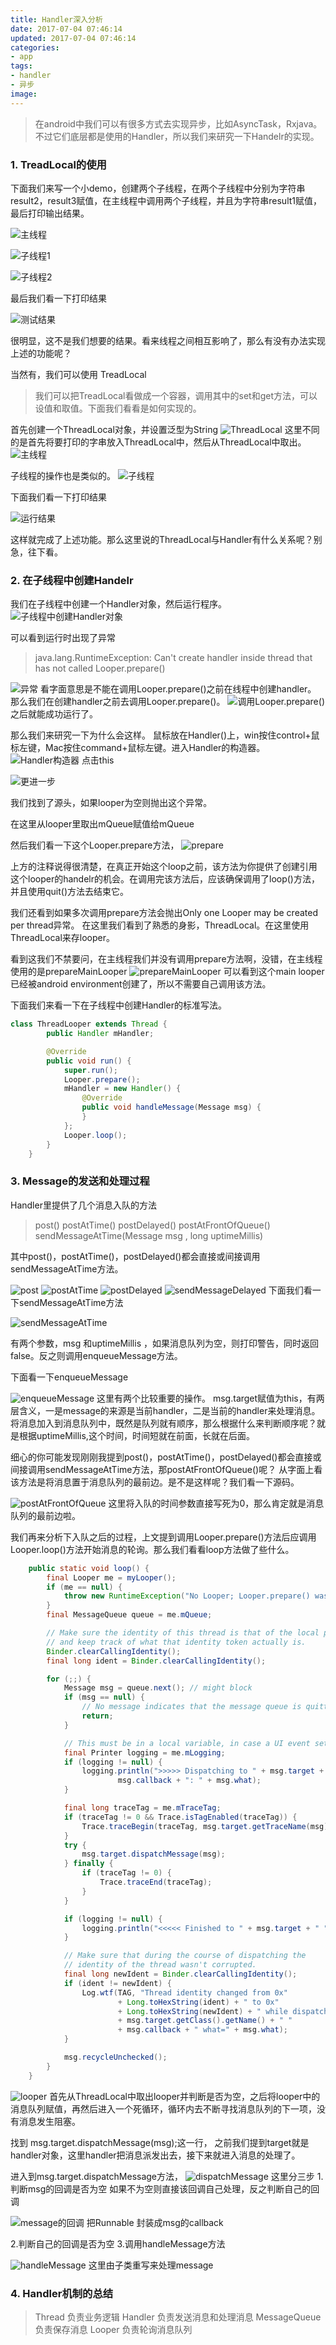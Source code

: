```yaml
---
title: Handler深入分析
date: 2017-07-04 07:46:14
updated: 2017-07-04 07:46:14
categories: 
- app
tags: 
- handler
- 异步
image: 
---
```


> 在android中我们可以有很多方式去实现异步，比如AsyncTask，Rxjava。不过它们底层都是使用的Handler，所以我们来研究一下Handelr的实现。

<!-- more -->

### 1. TreadLocal的使用
下面我们来写一个小demo，创建两个子线程，在两个子线程中分别为字符串result2，result3赋值，在主线程中调用两个子线程，并且为字符串result1赋值，最后打印输出结果。

![主线程](http://upload-images.jianshu.io/upload_images/3155702-2e352e80d8f708cb.png?imageMogr2/auto-orient/strip%7CimageView2/2/w/1240)

![子线程1](http://upload-images.jianshu.io/upload_images/3155702-3593c9860a191e71.png?imageMogr2/auto-orient/strip%7CimageView2/2/w/1240)


![子线程2](http://upload-images.jianshu.io/upload_images/3155702-106032139bef8248.png?imageMogr2/auto-orient/strip%7CimageView2/2/w/1240)

最后我们看一下打印结果


![测试结果](http://upload-images.jianshu.io/upload_images/3155702-0fded8b582305652.png?imageMogr2/auto-orient/strip%7CimageView2/2/w/1240)

很明显，这不是我们想要的结果。看来线程之间相互影响了，那么有没有办法实现上述的功能呢？

当然有，我们可以使用 TreadLocal
> 我们可以把TreadLocal看做成一个容器，调用其中的set和get方法，可以设值和取值。下面我们看看是如何实现的。

首先创建一个ThreadLocal对象，并设置泛型为String
![ThreadLocal](http://upload-images.jianshu.io/upload_images/3155702-b274968c0d87042d.png?imageMogr2/auto-orient/strip%7CimageView2/2/w/1240)
这里不同的是首先将要打印的字串放入ThreadLocal中，然后从ThreadLocal中取出。
![主线程](http://upload-images.jianshu.io/upload_images/3155702-b8a37fcc57787a3d.png?imageMogr2/auto-orient/strip%7CimageView2/2/w/1240)

子线程的操作也是类似的。
![子线程](http://upload-images.jianshu.io/upload_images/3155702-9b8b4a3c8f495526.png?imageMogr2/auto-orient/strip%7CimageView2/2/w/1240)

下面我们看一下打印结果

![运行结果](http://upload-images.jianshu.io/upload_images/3155702-71885237f2c74d29.png?imageMogr2/auto-orient/strip%7CimageView2/2/w/1240)

这样就完成了上述功能。那么这里说的ThreadLocal与Handler有什么关系呢？别急，往下看。

### 2. 在子线程中创建Handelr
我们在子线程中创建一个Handler对象，然后运行程序。
![子线程中创建Handler对象](http://upload-images.jianshu.io/upload_images/3155702-4673d3b294d1ff08.png?imageMogr2/auto-orient/strip%7CimageView2/2/w/1240)

可以看到运行时出现了异常
>  java.lang.RuntimeException: Can't create handler inside thread that has not called Looper.prepare()

![异常](http://upload-images.jianshu.io/upload_images/3155702-42a0e89fbd6cfe2f.png?imageMogr2/auto-orient/strip%7CimageView2/2/w/1240)
看字面意思是不能在调用Looper.prepare()之前在线程中创建handler。
那么我们在创建handler之前去调用Looper.prepare()。
![调用Looper.prepare()](http://upload-images.jianshu.io/upload_images/3155702-036e11a4312a1dd7.png?imageMogr2/auto-orient/strip%7CimageView2/2/w/1240)
之后就能成功运行了。

那么我们来研究一下为什么会这样。
鼠标放在Handler()上，win按住control+鼠标左键，Mac按住command+鼠标左键。进入Handler的构造器。
![Handler构造器](http://upload-images.jianshu.io/upload_images/3155702-ddcf57bb316f4d6a.png?imageMogr2/auto-orient/strip%7CimageView2/2/w/1240)
点击this

![更进一步](http://upload-images.jianshu.io/upload_images/3155702-322cff8f6407b3f2.png?imageMogr2/auto-orient/strip%7CimageView2/2/w/1240)

我们找到了源头，如果looper为空则抛出这个异常。

在这里从looper里取出mQueue赋值给mQueue

然后我们看一下这个Looper.prepare方法，
![prepare](http://upload-images.jianshu.io/upload_images/3155702-8092676c88450ad6.png?imageMogr2/auto-orient/strip%7CimageView2/2/w/1240)

上方的注释说得很清楚，在真正开始这个loop之前，该方法为你提供了创建引用这个looper的handelr的机会。在调用完该方法后，应该确保调用了loop()方法，并且使用quit()方法去结束它。

我们还看到如果多次调用prepare方法会抛出Only one Looper may be created per thread异常。
在这里我们看到了熟悉的身影，ThreadLocal。在这里使用ThreadLocal来存looper。

看到这我们不禁要问，在主线程我们并没有调用prepare方法啊，没错，在主线程使用的是prepareMainLooper
![prepareMainLooper](http://upload-images.jianshu.io/upload_images/3155702-28263341bcc4e038.png?imageMogr2/auto-orient/strip%7CimageView2/2/w/1240)
可以看到这个main looper已经被android environment创建了，所以不需要自己调用该方法。

下面我们来看一下在子线程中创建Handler的标准写法。
```java
class ThreadLooper extends Thread {
        public Handler mHandler;

        @Override
        public void run() {
            super.run();
            Looper.prepare();
            mHandler = new Handler() {
                @Override
                public void handleMessage(Message msg) {
                }
            };
            Looper.loop();
        }
    }
```
### 3. Message的发送和处理过程
Handler里提供了几个消息入队的方法
> post()
> postAtTime()
> postDelayed()
> postAtFrontOfQueue()
> sendMessageAtTime(Message msg , long uptimeMillis)

其中post()，postAtTime()，postDelayed()都会直接或间接调用sendMessageAtTime方法。

![post](http://upload-images.jianshu.io/upload_images/3155702-8f15bc3b507a098f.png?imageMogr2/auto-orient/strip%7CimageView2/2/w/1240)
![postAtTime](http://upload-images.jianshu.io/upload_images/3155702-1b8a08501a2a9251.png?imageMogr2/auto-orient/strip%7CimageView2/2/w/1240)
![postDelayed](http://upload-images.jianshu.io/upload_images/3155702-c5ef6085b80726ba.png?imageMogr2/auto-orient/strip%7CimageView2/2/w/1240)
![sendMessageDelayed](http://upload-images.jianshu.io/upload_images/3155702-dbe0fccf4cc81722.png?imageMogr2/auto-orient/strip%7CimageView2/2/w/1240)
下面我们看一下sendMessageAtTime方法

![sendMessageAtTime](http://upload-images.jianshu.io/upload_images/3155702-678aac95b1c8ad85.png?imageMogr2/auto-orient/strip%7CimageView2/2/w/1240)

有两个参数，msg 和uptimeMillis ，如果消息队列为空，则打印警告，同时返回false。反之则调用enqueueMessage方法。

下面看一下enqueueMessage

![enqueueMessage](http://upload-images.jianshu.io/upload_images/3155702-ba4cd0593a2e8df7.png?imageMogr2/auto-orient/strip%7CimageView2/2/w/1240)
这里有两个比较重要的操作。
msg.target赋值为this，有两层含义，一是message的来源是当前handler，二是当前的handler来处理消息。
将消息加入到消息队列中，既然是队列就有顺序，那么根据什么来判断顺序呢？就是根据uptimeMillis,这个时间，时间短就在前面，长就在后面。

细心的你可能发现刚刚我提到post()，postAtTime()，postDelayed()都会直接或间接调用sendMessageAtTime方法，那postAtFrontOfQueue()呢？
从字面上看该方法是将消息置于消息队列的最前边。是不是这样呢？我们看一下源码。

![postAtFrontOfQueue](http://upload-images.jianshu.io/upload_images/3155702-76f2c74c7c0a3e51.png?imageMogr2/auto-orient/strip%7CimageView2/2/w/1240)
这里将入队的时间参数直接写死为0，那么肯定就是消息队列的最前边啦。

我们再来分析下入队之后的过程，上文提到调用Looper.prepare()方法后应调用Looper.loop()方法开始消息的轮询。那么我们看看loop方法做了些什么。
```java
    public static void loop() {
        final Looper me = myLooper();
        if (me == null) {
            throw new RuntimeException("No Looper; Looper.prepare() wasn't called on this thread.");
        }
        final MessageQueue queue = me.mQueue;

        // Make sure the identity of this thread is that of the local process,
        // and keep track of what that identity token actually is.
        Binder.clearCallingIdentity();
        final long ident = Binder.clearCallingIdentity();

        for (;;) {
            Message msg = queue.next(); // might block
            if (msg == null) {
                // No message indicates that the message queue is quitting.
                return;
            }

            // This must be in a local variable, in case a UI event sets the logger
            final Printer logging = me.mLogging;
            if (logging != null) {
                logging.println(">>>>> Dispatching to " + msg.target + " " +
                        msg.callback + ": " + msg.what);
            }

            final long traceTag = me.mTraceTag;
            if (traceTag != 0 && Trace.isTagEnabled(traceTag)) {
                Trace.traceBegin(traceTag, msg.target.getTraceName(msg));
            }
            try {
                msg.target.dispatchMessage(msg);
            } finally {
                if (traceTag != 0) {
                    Trace.traceEnd(traceTag);
                }
            }

            if (logging != null) {
                logging.println("<<<<< Finished to " + msg.target + " " + msg.callback);
            }

            // Make sure that during the course of dispatching the
            // identity of the thread wasn't corrupted.
            final long newIdent = Binder.clearCallingIdentity();
            if (ident != newIdent) {
                Log.wtf(TAG, "Thread identity changed from 0x"
                        + Long.toHexString(ident) + " to 0x"
                        + Long.toHexString(newIdent) + " while dispatching to "
                        + msg.target.getClass().getName() + " "
                        + msg.callback + " what=" + msg.what);
            }

            msg.recycleUnchecked();
        }
    }
```

![looper](http://upload-images.jianshu.io/upload_images/3155702-5797c552356958b6.png?imageMogr2/auto-orient/strip%7CimageView2/2/w/1240)
首先从ThreadLocal中取出looper并判断是否为空，之后将looper中的消息队列赋值，再然后进入一个死循环，循环内去不断寻找消息队列的下一项，没有消息发生阻塞。

找到 msg.target.dispatchMessage(msg);这一行，
之前我们提到target就是handler对象，这里handler把消息派发出去，接下来就进入消息的处理了。

进入到msg.target.dispatchMessage方法，
![dispatchMessage](http://upload-images.jianshu.io/upload_images/3155702-3d37b2fa8bb03c78.png?imageMogr2/auto-orient/strip%7CimageView2/2/w/1240)
这里分三步
1.判断msg的回调是否为空
 如果不为空则直接该回调自己处理，反之判断自己的回调

![message的回调](http://upload-images.jianshu.io/upload_images/3155702-5cabf5368375e861.png?imageMogr2/auto-orient/strip%7CimageView2/2/w/1240)
把Runnable 封装成msg的callback

2.判断自己的回调是否为空
3.调用handleMessage方法

![handleMessage](http://upload-images.jianshu.io/upload_images/3155702-ad49dc188525989f.png?imageMogr2/auto-orient/strip%7CimageView2/2/w/1240)
这里由子类重写来处理message
### 4. Handler机制的总结
> Thread 负责业务逻辑
> Handler 负责发送消息和处理消息
> MessageQueue 负责保存消息
> Looper 负责轮询消息队列
